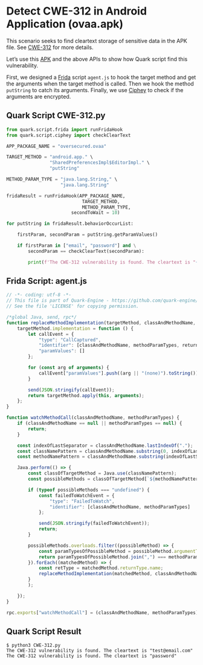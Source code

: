 # Detect CWE-312 in Android Application (ovaa.apk)

This scenario seeks to find cleartext storage of sensitive data in the APK file. See [CWE-312](https://cwe.mitre.org/data/definitions/312.html) for more details.

Let’s use this [APK](https://github.com/oversecured/ovaa) and the above APIs to show how Quark script find this vulnerability.

First, we designed a [Frida](https://frida.re/) script `agent.js` to hook the target method and get the arguments when the target method is called. Then we hook the method `putString` to catch its arguments. Finally, we use [Ciphey](https://github.com/Ciphey/Ciphey) to check if the arguments are encrypted.
## Quark Script CWE-312.py
```python
from quark.script.frida import runFridaHook
from quark.script.ciphey import checkClearText

APP_PACKAGE_NAME = "oversecured.ovaa"

TARGET_METHOD = "android.app." \
                "SharedPreferencesImpl$EditorImpl." \
                "putString"

METHOD_PARAM_TYPE = "java.lang.String," \
                    "java.lang.String"

fridaResult = runFridaHook(APP_PACKAGE_NAME,
                            TARGET_METHOD,
                            METHOD_PARAM_TYPE,
                        secondToWait = 10)

for putString in fridaResult.behaviorOccurList:

    firstParam, secondParam = putString.getParamValues()

    if firstParam in ["email", "password"] and \
        secondParam == checkClearText(secondParam):

        print(f'The CWE-312 vulnerability is found. The cleartext is "{secondParam}"')
```
## Frida Script: agent.js
```js
// -*- coding: utf-8 -*-
// This file is part of Quark-Engine - https://github.com/quark-engine/quark-engine
// See the file 'LICENSE' for copying permission.

/*global Java, send, rpc*/
function replaceMethodImplementation(targetMethod, classAndMethodName, methodParamTypes, returnType) {
    targetMethod.implementation = function () {
        let callEvent = {
            "type": "CallCaptured",
            "identifier": [classAndMethodName, methodParamTypes, returnType],
            "paramValues": []
        };

        for (const arg of arguments) {
            callEvent["paramValues"].push((arg || "(none)").toString());
        }

        send(JSON.stringify(callEvent));
        return targetMethod.apply(this, arguments);
    };
}

function watchMethodCall(classAndMethodName, methodParamTypes) {
    if (classAndMethodName == null || methodParamTypes == null) {
        return;
    }

    const indexOfLastSeparator = classAndMethodName.lastIndexOf(".");
    const classNamePattern = classAndMethodName.substring(0, indexOfLastSeparator);
    const methodNamePattern = classAndMethodName.substring(indexOfLastSeparator + 1);

    Java.perform(() => {
        const classOfTargetMethod = Java.use(classNamePattern);
        const possibleMethods = classOfTargetMethod[`${methodNamePattern}`];

        if (typeof possibleMethods === "undefined") {
            const failedToWatchEvent = {
                "type": "FailedToWatch",
                "identifier": [classAndMethodName, methodParamTypes]
            };

            send(JSON.stringify(failedToWatchEvent));
            return;
        }

        possibleMethods.overloads.filter((possibleMethod) => {
            const paramTypesOfPossibleMethod = possibleMethod.argumentTypes.map((argument) => argument.className);
            return paramTypesOfPossibleMethod.join(",") === methodParamTypes;
        }).forEach((matchedMethod) => {
            const retType = matchedMethod.returnType.name;
            replaceMethodImplementation(matchedMethod, classAndMethodName, methodParamTypes, retType);
        }
        );

    });
}

rpc.exports["watchMethodCall"] = (classAndMethodName, methodParamTypes) => watchMethodCall(classAndMethodName, methodParamTypes);
```
## Quark Script Result
```
$ python3 CWE-312.py
The CWE-312 vulnerability is found. The cleartext is "test@email.com"
The CWE-312 vulnerability is found. The cleartext is "password"
```
